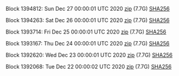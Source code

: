 Block 1394812: Sun Dec 27 00:00:01 UTC 2020 [zip](https://dash-bootstrap.ams3.digitaloceanspaces.com/mainnet/2020-12-27/bootstrap.dat.zip) (7.7G) [SHA256](https://dash-bootstrap.ams3.digitaloceanspaces.com/mainnet/2020-12-27/sha256.txt)

Block 1394263: Sat Dec 26 00:00:01 UTC 2020 [zip](https://dash-bootstrap.ams3.digitaloceanspaces.com/mainnet/2020-12-26/bootstrap.dat.zip) (7.7G) [SHA256](https://dash-bootstrap.ams3.digitaloceanspaces.com/mainnet/2020-12-26/sha256.txt)

Block 1393714: Fri Dec 25 00:00:01 UTC 2020 [zip](https://dash-bootstrap.ams3.digitaloceanspaces.com/mainnet/2020-12-25/bootstrap.dat.zip) (7.7G) [SHA256](https://dash-bootstrap.ams3.digitaloceanspaces.com/mainnet/2020-12-25/sha256.txt)

Block 1393167: Thu Dec 24 00:00:01 UTC 2020 [zip](https://dash-bootstrap.ams3.digitaloceanspaces.com/mainnet/2020-12-24/bootstrap.dat.zip) (7.7G) [SHA256](https://dash-bootstrap.ams3.digitaloceanspaces.com/mainnet/2020-12-24/sha256.txt)

Block 1392620: Wed Dec 23 00:00:01 UTC 2020 [zip](https://dash-bootstrap.ams3.digitaloceanspaces.com/mainnet/2020-12-23/bootstrap.dat.zip) (7.7G) [SHA256](https://dash-bootstrap.ams3.digitaloceanspaces.com/mainnet/2020-12-23/sha256.txt)

Block 1392068: Tue Dec 22 00:00:02 UTC 2020 [zip](https://dash-bootstrap.ams3.digitaloceanspaces.com/mainnet/2020-12-22/bootstrap.dat.zip) (7.7G) [SHA256](https://dash-bootstrap.ams3.digitaloceanspaces.com/mainnet/2020-12-22/sha256.txt)
